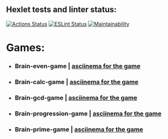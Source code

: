 ## Hexlet tests and linter status:
[![Actions Status](https://github.com/vetneka/frontend-project-lvl1/workflows/hexlet-check/badge.svg)](https://github.com/vetneka/frontend-project-lvl1/actions)
[![ESLint Status](https://github.com/vetneka/frontend-project-lvl1/workflows/eslint/badge.svg)](https://github.com/vetneka/frontend-project-lvl1/actions)
[![Maintainability](https://api.codeclimate.com/v1/badges/e461748e1be511ee81df/maintainability)](https://codeclimate.com/github/vetneka/frontend-project-lvl1/maintainability)

# Games:
- ### Brain-even-game | [asciinema for the game](https://asciinema.org/a/383861)
- ### Brain-calc-game | [asciinema for the game](https://asciinema.org/a/384046)
- ### Brain-gcd-game | [asciinema for the game](https://asciinema.org/a/384077)
- ### Brain-progression-game | [asciinema for the game](https://asciinema.org/a/384143)
- ### Brain-prime-game | [asciinema for the game](https://asciinema.org/a/384212)
